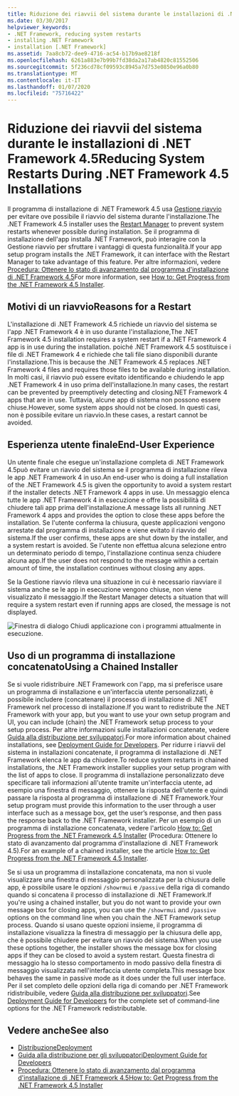 ```yaml
---
title: Riduzione dei riavvii del sistema durante le installazioni di .NET Framework 4.5
ms.date: 03/30/2017
helpviewer_keywords:
- .NET Framework, reducing system restarts
- installing .NET Framework
- installation [.NET Framework]
ms.assetid: 7aa8cb72-dee9-4716-ac54-b17b9ae8218f
ms.openlocfilehash: 6261a883e7b99b7fd38da2a17ab4820c81552506
ms.sourcegitcommit: 5f236cd78cf09593c8945a7d753e0850e96a0b80
ms.translationtype: MT
ms.contentlocale: it-IT
ms.lasthandoff: 01/07/2020
ms.locfileid: "75716422"
---
```

# <a name="reducing-system-restarts-during-net-framework-45-installations"></a><span data-ttu-id="de1fb-102">Riduzione dei riavvii del sistema durante le installazioni di .NET Framework 4.5</span><span class="sxs-lookup"><span data-stu-id="de1fb-102">Reducing System Restarts During .NET Framework 4.5 Installations</span></span>
<span data-ttu-id="de1fb-103">Il programma di installazione di .NET Framework 4.5 usa [Gestione riavvio](/windows/win32/rstmgr/about-restart-manager) per evitare ove possibile il riavvio del sistema durante l'installazione.</span><span class="sxs-lookup"><span data-stu-id="de1fb-103">The .NET Framework 4.5 installer uses the [Restart Manager](/windows/win32/rstmgr/about-restart-manager) to prevent system restarts whenever possible during installation.</span></span> <span data-ttu-id="de1fb-104">Se il programma di installazione dell'app installa .NET Framework, può interagire con la Gestione riavvio per sfruttare i vantaggi di questa funzionalità.</span><span class="sxs-lookup"><span data-stu-id="de1fb-104">If your app setup program installs the .NET Framework, it can interface with the Restart Manager to take advantage of this feature.</span></span> <span data-ttu-id="de1fb-105">Per altre informazioni, vedere [Procedura: Ottenere lo stato di avanzamento dal programma d'installazione di .NET Framework 4.5](how-to-get-progress-from-the-dotnet-installer.md)</span><span class="sxs-lookup"><span data-stu-id="de1fb-105">For more information, see [How to: Get Progress from the .NET Framework 4.5 Installer](how-to-get-progress-from-the-dotnet-installer.md).</span></span>  
  
## <a name="reasons-for-a-restart"></a><span data-ttu-id="de1fb-106">Motivi di un riavvio</span><span class="sxs-lookup"><span data-stu-id="de1fb-106">Reasons for a Restart</span></span>  
 <span data-ttu-id="de1fb-107">L'installazione di .NET Framework 4.5 richiede un riavvio del sistema se l'app .NET Framework 4 è in uso durante l'installazione,</span><span class="sxs-lookup"><span data-stu-id="de1fb-107">The .NET Framework 4.5 installation requires a system restart if a .NET Framework 4 app is in use during the installation.</span></span> <span data-ttu-id="de1fb-108">poiché .NET Framework 4.5 sostituisce i file di .NET Framework 4 e richiede che tali file siano disponibili durante l'installazione.</span><span class="sxs-lookup"><span data-stu-id="de1fb-108">This is because the .NET Framework 4.5 replaces .NET Framework 4 files and requires those files to be available during installation.</span></span> <span data-ttu-id="de1fb-109">In molti casi, il riavvio può essere evitato identificando e chiudendo le app .NET Framework 4 in uso prima dell'installazione.</span><span class="sxs-lookup"><span data-stu-id="de1fb-109">In many cases, the restart can be prevented by preemptively detecting and closing.NET Framework 4 apps that are in use.</span></span> <span data-ttu-id="de1fb-110">Tuttavia, alcune app di sistema non possono essere chiuse.</span><span class="sxs-lookup"><span data-stu-id="de1fb-110">However, some system apps should not be closed.</span></span> <span data-ttu-id="de1fb-111">In questi casi, non è possibile evitare un riavvio.</span><span class="sxs-lookup"><span data-stu-id="de1fb-111">In these cases, a restart cannot be avoided.</span></span>  
  
## <a name="end-user-experience"></a><span data-ttu-id="de1fb-112">Esperienza utente finale</span><span class="sxs-lookup"><span data-stu-id="de1fb-112">End-User Experience</span></span>  
 <span data-ttu-id="de1fb-113">Un utente finale che esegue un'installazione completa di .NET Framework 4.5può evitare un riavvio del sistema se il programma di installazione rileva le app .NET Framework 4 in uso.</span><span class="sxs-lookup"><span data-stu-id="de1fb-113">An end-user who is doing a full installation of the .NET Framework 4.5 is given the opportunity to avoid a system restart if the installer detects .NET Framework 4 apps in use.</span></span> <span data-ttu-id="de1fb-114">Un messaggio elenca tutte le app .NET Framework 4 in esecuzione e offre la possibilità di chiudere tali app prima dell'installazione.</span><span class="sxs-lookup"><span data-stu-id="de1fb-114">A message lists all running .NET Framework 4 apps and provides the option to close these apps before the installation.</span></span> <span data-ttu-id="de1fb-115">Se l'utente conferma la chiusura, queste applicazioni vengono arrestate dal programma di installazione e viene evitato il riavvio del sistema.</span><span class="sxs-lookup"><span data-stu-id="de1fb-115">If the user confirms, these apps are shut down by the installer, and a system restart is avoided.</span></span> <span data-ttu-id="de1fb-116">Se l'utente non effettua alcuna selezione entro un determinato periodo di tempo, l'installazione continua senza chiudere alcuna app.</span><span class="sxs-lookup"><span data-stu-id="de1fb-116">If the user does not respond to the message within a certain amount of time, the installation continues without closing any apps.</span></span>  
  
 <span data-ttu-id="de1fb-117">Se la Gestione riavvio rileva una situazione in cui è necessario riavviare il sistema anche se le app in esecuzione vengono chiuse, non viene visualizzato il messaggio.</span><span class="sxs-lookup"><span data-stu-id="de1fb-117">If the Restart Manager detects a situation that will require a system restart even if running apps are closed, the message is not displayed.</span></span>  
  
 ![Finestra di dialogo Chiudi applicazione con i programmi attualmente in esecuzione.](./media/reducing-system-restarts/close-application-dialog.png)  
  
## <a name="using-a-chained-installer"></a><span data-ttu-id="de1fb-119">Uso di un programma di installazione concatenato</span><span class="sxs-lookup"><span data-stu-id="de1fb-119">Using a Chained Installer</span></span>  
 <span data-ttu-id="de1fb-120">Se si vuole ridistribuire .NET Framework con l'app, ma si preferisce usare un programma di installazione e un'interfaccia utente personalizzati, è possibile includere (concatenare) il processo di installazione di .NET Framework nel processo di installazione.</span><span class="sxs-lookup"><span data-stu-id="de1fb-120">If you want to redistribute the .NET Framework with your app, but you want to use your own setup program and UI, you can include (chain) the .NET Framework setup process to your setup process.</span></span> <span data-ttu-id="de1fb-121">Per altre informazioni sulle installazioni concatenate, vedere [Guida alla distribuzione per sviluppatori](deployment-guide-for-developers.md).</span><span class="sxs-lookup"><span data-stu-id="de1fb-121">For more information about chained installations, see [Deployment Guide for Developers](deployment-guide-for-developers.md).</span></span> <span data-ttu-id="de1fb-122">Per ridurre i riavvii del sistema in installazioni concatenate, il programma di installazione di .NET Framework elenca le app da chiudere.</span><span class="sxs-lookup"><span data-stu-id="de1fb-122">To reduce system restarts in chained installations, the .NET Framework installer supplies your setup program with the list of apps to close.</span></span> <span data-ttu-id="de1fb-123">Il programma di installazione personalizzato deve specificare tali informazioni all'utente tramite un'interfaccia utente, ad esempio una finestra di messaggio, ottenere la risposta dell'utente e quindi passare la risposta al programma di installazione di .NET Framework.</span><span class="sxs-lookup"><span data-stu-id="de1fb-123">Your setup program must provide this information to the user through a user interface such as a message box, get the user’s response, and then pass the response back to the .NET Framework installer.</span></span> <span data-ttu-id="de1fb-124">Per un esempio di un programma di installazione concatenata, vedere l'articolo [How to: Get Progress from the .NET Framework 4.5 Installer](how-to-get-progress-from-the-dotnet-installer.md) (Procedura: Ottenere lo stato di avanzamento dal programma d'installazione di .NET Framework 4.5).</span><span class="sxs-lookup"><span data-stu-id="de1fb-124">For an example of a chained installer, see the article [How to: Get Progress from the .NET Framework 4.5 Installer](how-to-get-progress-from-the-dotnet-installer.md).</span></span>  
  
 <span data-ttu-id="de1fb-125">Se si usa un programma di installazione concatenata, ma non si vuole visualizzare una finestra di messaggio personalizzata per la chiusura delle app, è possibile usare le opzioni `/showrmui` e `/passive` della riga di comando quando si concatena il processo di installazione di .NET Framework.</span><span class="sxs-lookup"><span data-stu-id="de1fb-125">If you're using a chained installer, but you do not want to provide your own message box for closing apps, you can use the `/showrmui` and `/passive` options on the command line when you chain the .NET Framework setup process.</span></span> <span data-ttu-id="de1fb-126">Quando si usano queste opzioni insieme, il programma di installazione visualizza la finestra di messaggio per la chiusura delle app, che è possibile chiudere per evitare un riavvio del sistema.</span><span class="sxs-lookup"><span data-stu-id="de1fb-126">When you use these options together, the installer shows the message box for closing apps if they can be closed to avoid a system restart.</span></span> <span data-ttu-id="de1fb-127">Questa finestra di messaggio ha lo stesso comportamento in modo passivo della finestra di messaggio visualizzata nell'interfaccia utente completa.</span><span class="sxs-lookup"><span data-stu-id="de1fb-127">This message box behaves the same in passive mode as it does under the full user interface.</span></span> <span data-ttu-id="de1fb-128">Per il set completo delle opzioni della riga di comando per .NET Framework ridistribuibile, vedere [Guida alla distribuzione per sviluppatori](deployment-guide-for-developers.md).</span><span class="sxs-lookup"><span data-stu-id="de1fb-128">See [Deployment Guide for Developers](deployment-guide-for-developers.md) for the complete set of command-line options for the .NET Framework redistributable.</span></span>  
  
## <a name="see-also"></a><span data-ttu-id="de1fb-129">Vedere anche</span><span class="sxs-lookup"><span data-stu-id="de1fb-129">See also</span></span>

- [<span data-ttu-id="de1fb-130">Distribuzione</span><span class="sxs-lookup"><span data-stu-id="de1fb-130">Deployment</span></span>](index.md)
- [<span data-ttu-id="de1fb-131">Guida alla distribuzione per gli sviluppatori</span><span class="sxs-lookup"><span data-stu-id="de1fb-131">Deployment Guide for Developers</span></span>](deployment-guide-for-developers.md)
- [<span data-ttu-id="de1fb-132">Procedura: Ottenere lo stato di avanzamento dal programma d'installazione di .NET Framework 4.5</span><span class="sxs-lookup"><span data-stu-id="de1fb-132">How to: Get Progress from the .NET Framework 4.5 Installer</span></span>](how-to-get-progress-from-the-dotnet-installer.md)
